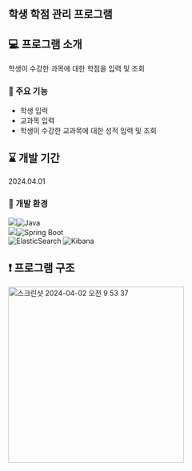 ## 학생 학점 관리 프로그램

  
## 💻 프로그램 소개
학생이 수강한 과목에 대한 학점을 입력 및 조회

  
### 📌 주요 기능
- 학생 입력
- 교과목 입력
- 학생이 수강한 교과목에 대한 성적 입력 및 조회


## ⌛️ 개발 기간
2024.04.01


### 🔧 개발 환경
 <img src="https://img.shields.io/badge/Language-%23121011?style=for-the-badge">![Java](https://img.shields.io/badge/java-%23ED8B00.svg?style=for-the-badge&logo=java&logoColor=white)   
 <img src="https://img.shields.io/badge/Framework-%23121011?style=for-the-badge">![Spring Boot](https://img.shields.io/badge/springboot-%6DB33F.svg?style=for-the-badge&logo=springboot&logoColor=white)    
 ![ElasticSearch](https://img.shields.io/badge/-ElasticSearch-005571?style=for-the-badge&logo=elasticsearch)
 ![Kibana](https://img.shields.io/badge/-Kibana-005571?style=for-the-badge&logo=kibana)

  
## ❗ 프로그램 구조
<img width="351" alt="스크린샷 2024-04-02 오전 9 53 37" src="https://github.com/minjoo-6/GradeManage/assets/65073916/79396681-1832-4ac6-8a39-a8005c30010a">
        

